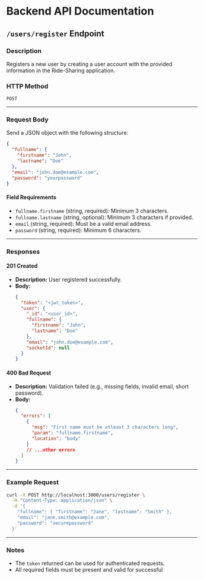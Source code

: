 # Backend API Documentation

## `/users/register` Endpoint

### Description

Registers a new user by creating a user account with the provided information in the Ride-Sharing application.

### HTTP Method

`POST`

---

### **Request Body**

Send a JSON object with the following structure:

```json
{
  "fullname": {
    "firstname": "John",
    "lastname": "Doe"
  },
  "email": "john.doe@example.com",
  "password": "yourpassword"
}
```

#### **Field Requirements**

- `fullname.firstname` (string, required): Minimum 3 characters.
- `fullname.lastname` (string, optional): Minimum 3 characters if provided.
- `email` (string, required): Must be a valid email address.
- `password` (string, required): Minimum 6 characters.

---

### **Responses**

#### **201 Created**

- **Description:** User registered successfully.
- **Body:**
  ```json
  {
    "token": "<jwt_token>",
    "user": {
      "_id": "<user_id>",
      "fullname": {
        "firstname": "John",
        "lastname": "Doe"
      },
      "email": "john.doe@example.com",
      "socketId": null
    }
  }
  ```

#### **400 Bad Request**

- **Description:** Validation failed (e.g., missing fields, invalid email, short password).
- **Body:**
  ```json
  {
    "errors": [
      {
        "msg": "First name must be atleast 3 characters long",
        "param": "fullname.firstname",
        "location": "body"
      }
      // ...other errors
    ]
  }
  ```

---

### **Example Request**

```bash
curl -X POST http://localhost:3000/users/register \
  -H "Content-Type: application/json" \
  -d '{
    "fullname": { "firstname": "Jane", "lastname": "Smith" },
    "email": "jane.smith@example.com",
    "password": "securepassword"
  }'
```

---

### **Notes**

- The `token` returned can be used for authenticated requests.
- All required fields must be present and valid for successful
